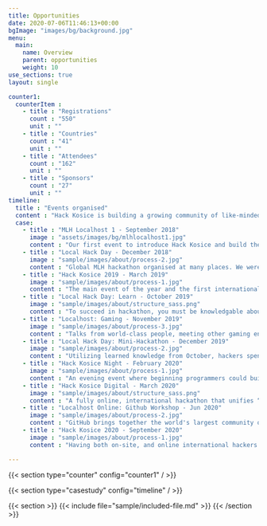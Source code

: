 ```yaml
---
title: Opportunities
date: 2020-07-06T11:46:13+00:00
bgImage: "images/bg/background.jpg"
menu:
  main:
    name: Overview
    parent: opportunities
    weight: 10
use_sections: true
layout: single

counter1:
  counterItem :
    - title : "Registrations"
      count : "550"
      unit : ""
    - title : "Countries"
      count : "41"
      unit : ""
    - title : "Attendees"
      count : "162"
      unit : ""
    - title : "Sponsors"
      count : "27"
      unit : ""
timeline:
  title : "Events organised"
  content : "Hack Kosice is building a growing community of like-minded people passionate about technology. Here is the list of events Hack Kosice organised for the hackers."
  case:
    - title : "MLH Localhost 1 - September 2018"
      image : "assets/images/bg/mlhlocalhost1.jpg"
      content : "Our first event to introduce Hack Kosice and build the local community with MLH."
    - title : "Local Hack Day - December 2018"
      image : "sample/images/about/process-2.jpg"
      content : "Global MLH hackathon organised at many places. We were one of the hosts."
    - title : "Hack Kosice 2019 - March 2019"
      image : "sample/images/about/process-1.jpg"
      content : "The main event of the year and the first international student hackathon with accreditation from Major League Hacking in Slovakia. 150 participants were chosen from 551 registrations from 44 countries to compete in different categories and created an inspirational environment of the international hackathon."
    - title : "Local Hack Day: Learn - October 2019"
      image : "sample/images/about/structure_sass.png"
      content : "To succeed in hackathon, you must be knowledgable about new and exciting technologies. In this one day conference, we introduced hackers to new software and services that can make their next project better than ever."
    - title : "Localhost: Gaming - November 2019"
      image : "sample/images/about/process-3.jpg"
      content : "Talks from world-class people, meeting other gaming enthusiasts and eat free pizza - all for hackers who attended this one-day event."
    - title : "Local Hack Day: Mini-Hackathon - December 2019"
      image : "sample/images/about/process-2.jpg"
      content : "Utilizing learned knowledge from October, hackers spent 12 hours creating small and simple, but interesting projects in a friendly half-hackathon."
    - title : "Hack Kosice Night - February 2020"
      image : "sample/images/about/process-1.jpg"
      content : "An evening event where beginning programmers could build their first skills for Amazon Alexa. Furthermore, the author of the best project won the Amazon Echo Dot 3!"
    - title : "Hack Kosice Digital - March 2020"
      image : "sample/images/about/structure_sass.png"
      content : "A fully online, international hackathon that unifies “best brains” to fight the pandemic. Hack Kosice Digital, supported by Major League Hacking, was a full weekend online event so that hackers could get enough of sleep! Winning projects were pushed to health authorities!"
    - title : "Localhost Online: Github Workshop - Jun 2020"
      image : "sample/images/about/process-2.jpg"
      content : "GitHub brings together the world's largest community of developers to discover, share, and build better software. In this workshop, attendes learned how to use git effectively and get their projects on next level."
    - title : "Hack Kosice 2020 - September 2020"
      image : "sample/images/about/process-1.jpg"
      content : "Having both on-site, and online international hackers makes from Hack Kosice 2020 a first hybrid hackathon in centre Europe. With support from Major League Hacking, Hack Kosice 2020 will get into th eline of the highest qualitative class of student hackathons all around the world."

---
```


{{< section type="counter" config="counter1" / >}}

{{< section type="casestudy" config="timeline" / >}}

{{< section >}}
{{< include file="sample/included-file.md" >}}
{{< /section >}}
